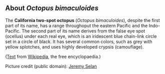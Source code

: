 About *Octopus bimaculoides*
----------------------------

The **California two-spot octopus** (*Octopus bimaculoides*), despite
the first part of its name, has a range throughoput the eastern Pacific
and the Indo-Pacific. The second part of its name derives from the false
eye spot (ocellus) under each real eye, which is an iridescent blue
chain-link circle set in a circle of black. It has several common
colors, such as grey with yellow splotches, and uses highly developed
crypsis (camouflage).

([Text](http://en.wikipedia.org/wiki/California_two-spot_octopus) from
[Wikipedia](http://en.wikipedia.org/), the free encyclopaedia.)

Picture credit (public domain): [Jeremy
Selan](https://commons.wikimedia.org/wiki/File:CaliforniaTwoSpotOctopus1.jpg)
